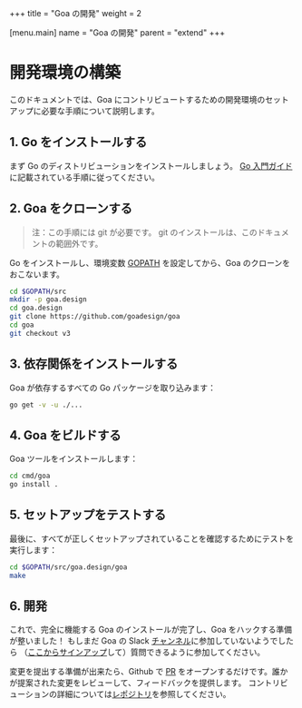 +++
title = "Goa の開発"
weight = 2

[menu.main]
name = "Goa の開発"
parent = "extend"
+++

# 開発環境の構築

このドキュメントでは、Goa にコントリビュートするための開発環境のセットアップに必要な手順について説明します。

## 1. Go をインストールする

まず Go のディストリビューションをインストールしましょう。
[Go 入門ガイド](https://golang.org/doc/install)に記載されている手順に従ってください。

## 2. Goa をクローンする
> 注：この手順には git が必要です。 git のインストールは、このドキュメントの範囲外です。

Go をインストールし、環境変数 [GOPATH](https://github.com/golang/go/wiki/SettingGOPATH) を設定してから、Goa のクローンをおこないます。

```bash
cd $GOPATH/src
mkdir -p goa.design
cd goa.design
git clone https://github.com/goadesign/goa
cd goa
git checkout v3
```

## 3. 依存関係をインストールする

Goa が依存するすべての Go パッケージを取り込みます：

```bash
go get -v -u ./...
```

## 4. Goa をビルドする

Goa ツールをインストールします：

```bash
cd cmd/goa
go install .
```

## 5. セットアップをテストする

最後に、すべてが正しくセットアップされていることを確認するためにテストを実行します：

```bash
cd $GOPATH/src/goa.design/goa
make
```

## 6. 開発

これで、完全に機能する Goa のインストールが完了し、Goa をハックする準備が整いました！
もしまだ Goa の Slack [チャンネル](https://gophers.slack.com/messages/goa/)に参加していないようでしたら
（[ここからサインアップ](https://gophersinvite.herokuapp.com/)して）質問できるように参加してください。

変更を提出する準備が出来たら、Github で [PR](https://help.github.com/en/articles/about-pull-requests)
をオープンするだけです。誰かが提案された変更をレビューして、フィードバックを提供します。
コントリビューションの詳細については[レポジトリ](https://github.com/goadesign/goa/blob/v3/CONTRIBUTING.md)を参照してください。
